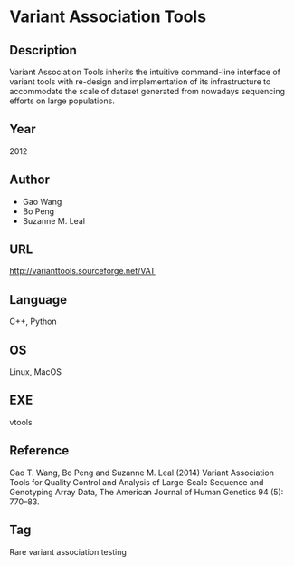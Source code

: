 # Variant Association Tools

## Description
Variant Association Tools inherits the intuitive command-line interface of variant tools with re-design and implementation of its infrastructure to accommodate the scale of dataset generated from nowadays sequencing efforts on large populations.

## Year
2012

## Author
* Gao Wang
* Bo Peng
* Suzanne M. Leal

## URL
http://varianttools.sourceforge.net/VAT

## Language
C++, Python

## OS
Linux, MacOS

## EXE
vtools

## Reference
Gao T. Wang, Bo Peng and Suzanne M. Leal (2014) Variant Association Tools for Quality Control and Analysis of Large-Scale Sequence and Genotyping Array Data, The American Journal of Human Genetics 94 (5): 770–83.

## Tag
Rare variant association testing